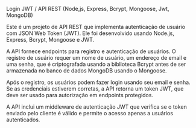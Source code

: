 Login JWT / API REST (Node,js, Express, Bcrypt, Mongoose, Jwt, MongoDB)

Este é um projeto de API REST que implementa autenticação de usuário com JSON Web Token (JWT). Ele foi desenvolvido usando Node.js, Express, Bcrypt, Mongoose e JWT.

A API fornece endpoints para registro e autenticação de usuários. O registro de usuário requer um nome de usuário, um endereço de email e uma senha, que é criptografada usando a biblioteca Bcrypt antes de ser armazenada no banco de dados MongoDB usando o Mongoose.

Após o registro, os usuários podem fazer login usando seu email e senha. Se as credenciais estiverem corretas, a API retorna um token JWT, que deve ser usado para autorização em endpoints protegidos.

A API inclui um middleware de autenticação JWT que verifica se o token enviado pelo cliente é válido e permite o acesso apenas a usuários autenticados.
